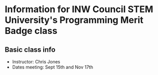 # Information for INW Council STEM University's Programming Merit Badge class
## Basic class info
* Instructor: Chris Jones
* Dates meeting: Sept 15th and Nov 17th
